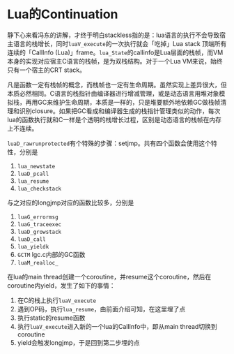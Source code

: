 # Lua的Continuation

静下心来看冯东的讲解，才终于明白stackless指的是：lua语言的执行不会导致宿主语言的栈增长，同时`luaV_execute`的一次执行就会「吃掉」Lua stack 顶端所有连续的「CallInfo (Lua)」frame。`lua_State`的callinfo是Lua层面的栈帧，而VM本身的实现对应宿主C语言的栈帧，是为双栈结构。对于一个Lua VM来说，始终只有一个宿主的CRT stack。

凡是函数一定有栈帧的概念，而栈帧也一定有生命周期。虽然实现上差异很大，但本质必然相同。C语言的栈指针由编译器进行增减管理，或是动态语言用堆对象模拟栈，再用GC来维护生命周期，本质是一样的，只是堆要额外地依赖GC做栈帧清理和识别closure。如果把GC看成和编译器生成的栈指针管理类似的动作，每次lua的函数执行就和C一样是个透明的栈增长过程，区别是动态语言的栈帧在内存上不连续。

`luaD_rawrunprotected`有个特殊的步骤：setjmp。共有四个函数会使用这个特性，分别是

1. `lua_newstate`
2. `luaD_pcall`
3. `lua_resume`
4. `lua_checkstack`

与之对应的longjmp对应的函数比较多，分别是

1. `luaG_errormsg`
2. `luaG_traceexec`
3. `luaD_growstack`
4. `luaD_call`
5. `lua_yieldk`
6. `GCTM` lgc.c内部的GC函数
7. `luaM_realloc_`

在lua的main thread创建一个coroutine，并resume这个coroutine，然后在coroutine内yield，发生了如下的事情：

1. 在C的栈上执行`luaV_execute`
2. 遇到OP码，执行`lua_resume`，由前面介绍可知，在这里埋了点
3. 执行static的resume函数
4. 执行`luaV_execute`进入新的一个lua的CallInfo中，即从main thread切换到coroutine
5. yield会触发longjmp，于是回到第二步埋的点

